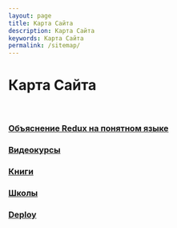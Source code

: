 ```yaml
---
layout: page
title: Карта Сайта
description: Карта Сайта
keywords: Карта Сайта
permalink: /sitemap/
---
```


# Карта Сайта

<br/>

### [Объяснение Redux на понятном языке](/client/react/redux/)

### [Видеокурсы](/courses/)

### [Книги](/books/)

### [Школы](/schools/)

### [Deploy](/deploy/)
